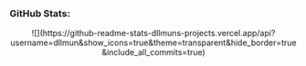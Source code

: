 ### GitHub Stats:

<div style="text-align: center">
  ![](https://github-readme-stats-dllmuns-projects.vercel.app/api?username=dllmun&show_icons=true&theme=transparent&hide_border=true&include_all_commits=true)
</div>

